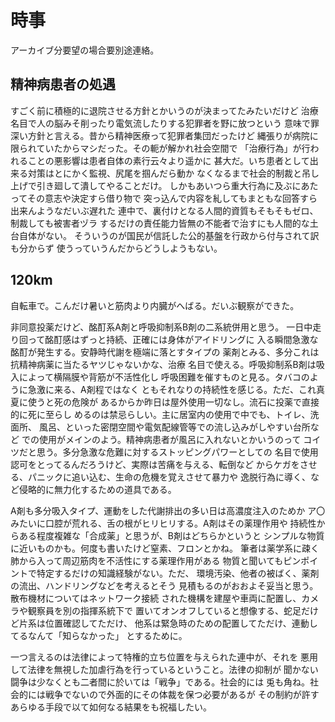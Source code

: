 # 時事

アーカイブ分要望の場合要別途連絡。

## 精神病患者の処遇

すごく前に積極的に退院させる方針とかいうのが決まってたみたいだけど
治療名目で人の脳みそ削ったり電気流したりする犯罪者を野に放つという
意味で罪深い方針と言える。昔から精神医療って犯罪者集団だったけど
縄張りが病院に限られていたからマシだった。その軛が解かれ社会空間で
「治療行為」が行われることの悪影響は患者自体の素行云々より遥かに
甚大だ。いち患者として出来る対策はとにかく監視、尻尾を掴んだら動か
なくなるまで社会的制裁と吊し上げで引き廻して潰してやることだけ。
しかもあいつら重大行為に及ぶにあたってその意志や決定すら借り物で
突っ込んで内容を糺してもまともな回答すら出来んようなだいぶ遅れた
連中で、裏付けとなる人間的資質もそもそもゼロ、制裁しても被害者ヅラ
するだけの責任能力皆無の不能者で治すにも人間的な土台自体がない。
そういうのが国民が信託した公的基盤を行政から付与されて訳も分からず
使うっていうんだからどうしようもない。


## 120km

自転車で。こんだけ暑いと筋肉より内臓がへばる。だいぶ観察ができた。

非同意投薬だけど、酩酊系A剤と呼吸抑制系B剤の二系統併用と思う。
一日中走り回って酩酊感はずっと持続、正確には身体がアイドリングに
入る瞬間急激な酩酊が発生する。安静時代謝を極端に落とすタイプの
薬剤とみる、多分これは抗精神病薬に当たるヤツじゃないかな、治療
名目で使える。呼吸抑制系B剤は吸入によって横隔膜や背筋が不活性化し
呼吸困難を催すものと見る。タバコのように急激に来る、A剤程ではなく
ともそれなりの持続性を感じる。ただ、これ真夏に使うと死の危険が
あるからか昨日は屋外使用一切なし。流石に投薬で直接的に死に至らし
めるのは禁忌らしい。主に居室内の使用で中でも、トイレ、洗面所、
風呂、といった密閉空間や電気配線管等での流し込みがしやすい台所など
での使用がメインのよう。精神病患者が風呂に入れないとかいうのって
コイツだと思う。多分急激な危難に対するストッピングパワーとしての
名目で使用認可をとってるんだろうけど、実際は苦痛を与える、転倒など
からケガをさせる、パニックに追い込む、生命の危機を覚えさせて暴力や
逸脱行為に導く、など侵略的に無力化するための道具である。

A剤も多分吸入タイプ、運動をした代謝排出の多い日は高濃度注入のためか
ア〇みたいに口腔が荒れる、舌の根がヒリヒリする。A剤はその薬理作用や
持続性からある程度複雑な「合成薬」と思うが、B剤はどちらかというと
シンプルな物質に近いものかも。何度も書いたけど窒素、フロンとかね。
筆者は薬学系に疎く肺から入って周辺筋肉を不活性にする薬理作用がある
物質と聞いてもピンポイントで特定するだけの知識経験がない。ただ、
環境汚染、他者の被ばく、薬剤の流出、ハンドリングなどを考えるとそう
見積もるのがおおよそ妥当と思う。散布機材についてはネットワーク接続
された機構を建屋や車両に配置し、カメラや観察員を別の指揮系統下で
置いてオンオフしていると想像する、蛇足だけど片系は位置確認してただけ、
他系は緊急時のための配置してただけ、連動してるなんて「知らなかった」
とするために。

一つ言えるのは法律によって特権的立ち位置を与えられた連中が、それを
悪用して法律を無視した加虐行為を行っているということ。法律の抑制が
聞かない闘争は少なくとも二者間に於いては「戦争」である。社会的には
兎も角ね。社会的には戦争でないので外面的にその体裁を保つ必要があるが
その制約が許すあらゆる手段で以て如何なる結果をも祝福したい。


